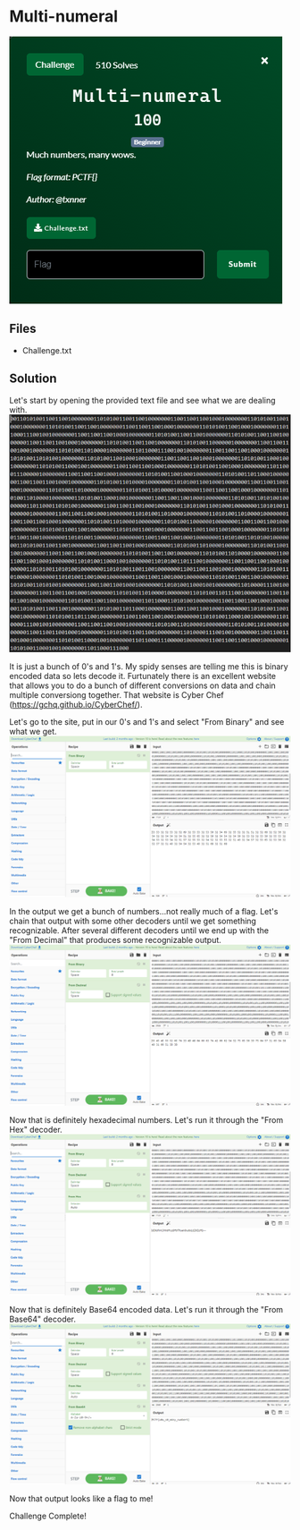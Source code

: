 # Multi-numeral
![](images/problem.PNG)

## Files
- Challenge.txt

## Solution
Let's start by opening the provided text file and see what we are dealing with.
![](images/ss_00.PNG)

It is just a bunch of 0's and 1's.  My spidy senses are telling me this is binary encoded data so lets decode it.  Furtunately there is an excellent website that allows you to do a bunch of different conversions on data and chain multiple conversiong together.  That website is Cyber Chef (https://gchq.github.io/CyberChef/).

Let's go to the site, put in our 0's and 1's and select "From Binary" and see what we get.
![](images/ss_01.PNG)

In the output we get a bunch of numbers...not really much of a flag.  Let's chain that output with some other decoders until we get something recognizable.  After several different decoders until we end up with the "From Decimal" that produces some recognizable output.
![](images/ss_02.PNG)

Now that is definitely hexadecimal numbers.  Let's run it through the "From Hex" decoder.
![](images/ss_03.PNG)

Now that is definitely Base64 encoded data.  Let's run it through the "From Base64" decoder.
![](images/ss_04.PNG)

Now that output looks like a flag to me!

Challenge Complete!
